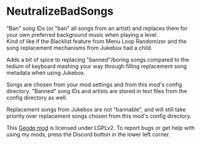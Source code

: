 # NeutralizeBadSongs
"Ban" song IDs (or "ban" all songs from an artist) and replaces them for your own preferred background music when playing a level.\
Kind of like if the Blacklist feature from Menu Loop Randomizer and the song replacement mechanisms from Jukebox had a child.

Adds a bit of spice to replacing "banned"/boring songs compared to the tedium of keyboard mashing your way through filling replacement song metadata when using Jukebox.

Songs are chosen from your mod settings and from this mod's config directory. "Banned" song IDs and artists are stored in text files from the config directory as well.

Replacement songs from Jukebox are not "bannable", and will still take priority over replacement songs chosen from this mod's config directory. 

This [Geode mod](https://geode-sdk.org) is licensed under LGPLv2. To report bugs or get help with using my mods, press the Discord button in the lower left corner.